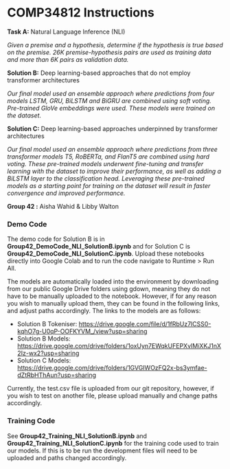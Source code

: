 # COMP34812 Instructions

**Task A:** Natural Language Inference (NLI)

*Given a premise and a hypothesis, determine if the hypothesis is true based on the
premise. 26K premise-hypothesis pairs are used as training data and
more than 6K pairs as validation data.*

**Solution B:** Deep learning-based approaches that do not employ transformer architectures

*Our final model used an ensemble approach where predictions from four models LSTM, GRU, BiLSTM and BiGRU are combined using soft voting. Pre-trained GloVe embeddings were used. These models were trained on the dataset.*

**Solution C:** Deep learning-based approaches underpinned by transformer architectures

*Our final model used an ensemble approach where predictions from three transformer models T5, RoBERTa, and FlanT5 are combined using hard voting. These pre-trained models underwent fine-tuning and transfer learning with the dataset to improve their performance, as well as adding a BiLSTM layer to the classification head. Leveraging these pre-trained models as a starting point for training on the dataset will result in faster convergence and improved performance.*

**Group 42 :** Aisha Wahid & Libby Walton

### Demo Code
The demo code for Solution B is in **Group42_DemoCode_NLI_SolutionB.ipynb** and for Solution C is **Group42_DemoCode_NLI_SolutionC.ipynb**.
Upload these notebooks directly into Google Colab and to run the code navigate to Runtime > Run All.

The models are automatically loaded into the environment by downloading from our public Google Drive folders using gdown, meaning they do not have to be manually uploaded to the notebook. However, if for any reason you wish to manually upload them, they can be found in the following links, and adjust paths accordingly.
The links to the models are as follows:
- Solution B Tokeniser: https://drive.google.com/file/d/1fRbUz7lCSS0-kqhO7g-U0qP-OOFKYVM_/view?usp=sharing
- Solution B Models: https://drive.google.com/drive/folders/1oxUyn7EWqkUFEPXvIMiXKJ1nX2Iz-wx2?usp=sharing
- Solution C Models: https://drive.google.com/drive/folders/1GVGIWOzFQ2x-bs3ymfae-dZtRbHThAun?usp=sharing

Currently, the test.csv file is uploaded from our git repository, however, if you wish to test on another file, please upload manually and change paths accordingly.
### Training Code 
See **Group42_Training_NLI_SolutionB.ipynb** and **Group42_Training_NLI_SolutionC.ipynb** for the training code used to train our models. If this is to be run the development files will need to be uploaded and paths changed accordingly. 
